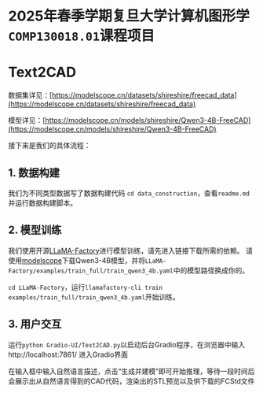 # 2025年春季学期复旦大学计算机图形学`COMP130018.01`课程项目
# Text2CAD

数据集详见：[https://modelscope.cn/datasets/shireshire/freecad_data](https://modelscope.cn/datasets/shireshire/freecad_data)

模型详见：[https://modelscope.cn/models/shireshire/Qwen3-4B-FreeCAD](https://modelscope.cn/models/shireshire/Qwen3-4B-FreeCAD)

接下来是我们的具体流程：
## 1. 数据构建
我们为不同类型数据写了数据构建代码
`cd data_construction`，查看`readme.md`并运行数据构建脚本。
## 2. 模型训练
我们使用开源[LLaMA-Factory](https://llamafactory.readthedocs.io/zh-cn/latest/index.html)进行模型训练，请先进入链接下载所需的依赖。
请使用[modelscope](https://modelscope.cn/models/Qwen/Qwen3-4B)下载Qwen3-4B模型，并将`LLaMA-Factory/examples/train_full/train_qwen3_4b.yaml`中的模型路径换成你的。

`cd LLaMA-Factory`，运行`llamafactory-cli train examples/train_full/train_qwen3_4b.yaml`开始训练。

## 3. 用户交互
运行`python Gradio-UI/Text2CAD.py`以启动后台Gradio程序，在浏览器中输入http://localhost:7861/  进入Gradio界面 

在输入框中输入自然语言描述，点击“生成并建模”即可开始推理，等待一段时间后会展示出从自然语言得到的CAD代码，渲染出的STL预览以及供下载的FCStd文件
